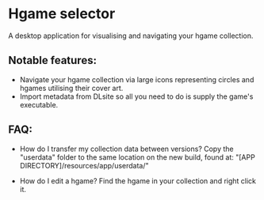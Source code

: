 # Hgame selector
A desktop application for visualising and navigating your hgame collection.

## Notable features:

- Navigate your hgame collection via large icons representing circles and hgames utilising their cover art.
- Import metadata from DLsite so all you need to do is supply the game's executable.

## FAQ:

- How do I transfer my collection data between versions?
	Copy the "userdata" folder to the same location on the new build, found at: "[APP DIRECTORY]/resources/app/userdata/"
	
- How do I edit a hgame?
	Find the hgame in your collection and right click it.